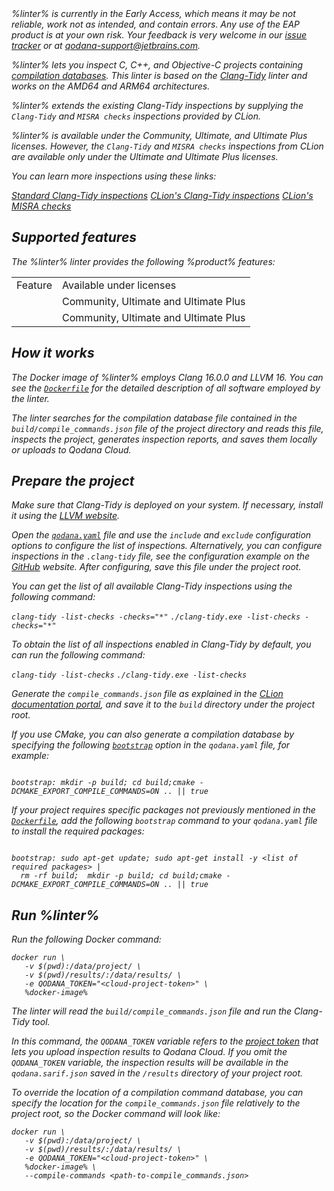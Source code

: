 [//]: # (title: Qodana for C/C++)

<var name="linter" value="Qodana for C/C++"/>
<var name="ide" value="CLion"/>
<var name="docker-image" value="jetbrains/qodana-clang:2023.3-eap"/>
<var name="config-file" value="qodana-clang-docker-readme.xml"/>
<var name="clang-tidy" value="https://clang.llvm.org/extra/clang-tidy"/>
<var name="clang-config" value="https://gist.github.com/fbaeuerlein/2895f889e451a817d7b2b36fd60e2873"/>
<var name="dockerfile" value="https://github.com/JetBrains/qodana-docker/blob/main/2023.3/base/cpp.Dockerfile"/>
<var name="dockerfile-internal" value="https://github.com/JetBrains/qodana-docker/blob/main/2023.3/cpp/internal.Dockerfile"/>
<var name="clang-website" value="https://clang.llvm.org/extra/clang-tidy/checks/list.html"/>
<var name="clion-inspections-general" value="https://www.jetbrains.com/help/clion/list-of-c-cpp-inspections.html#general"/>
<var name="misra-inspections" value="https://www.jetbrains.com/help/clion/list-of-c-cpp-inspections.html#stat-analysis-tools"/>
<var name="compdb-generate" value="https://www.jetbrains.com/help/clion/compilation-database.html#compdb_generate"/>

<note>
%linter% is currently in the Early Access, which means it may be not reliable, work not as intended, and contain errors.
Any use of the EAP product is at your own risk. Your feedback is very welcome in our 
<a href="https://youtrack.jetbrains.com/newIssue?project=QD">issue tracker</a> or at
<a href="mailto:qodana-support@jetbrains.com">qodana-support@jetbrains.com</a>.
</note>

%linter% lets you inspect C, C++, and Objective-C projects containing 
[compilation databases](https://clang.llvm.org/docs/JSONCompilationDatabase.html). This linter is based on the
[Clang-Tidy](%clang-tidy%) linter and works on the AMD64 and ARM64 architectures.

%linter% extends the existing Clang-Tidy inspections by supplying the `Clang-Tidy` and `MISRA checks` inspections provided by 
CLion. 

%linter% is available under the Community, Ultimate, and Ultimate Plus licenses. However, the `Clang-Tidy` and
`MISRA checks` inspections from CLion are available only under the Ultimate and Ultimate Plus licenses.

<tip>
<p>You can learn more inspections using these links:</p>
<a href="%clang-website%">Standard Clang-Tidy inspections</a>
<a href="%clion-inspections-general%">CLion's Clang-Tidy inspections</a>
<a href="%misra-inspections%">CLion's MISRA checks</a>
</tip>

## Supported features

The %linter% linter provides the following %product% features:

<table>
    <tr>
        <td>Feature</td>
        <td>Available under licenses</td>
    </tr>
    <tr>
        <td><a href="baseline.xml"/></td>
        <td>Community, Ultimate and Ultimate Plus</td>
    </tr>
    <tr>
        <td><a href="quality-gate.xml"/></td>
        <td>Community, Ultimate and Ultimate Plus</td>
    </tr>
</table>

## How it works

The Docker image of %linter% employs Clang 16.0.0 and LLVM 16. You can see the 
[`Dockerfile`](%dockerfile%) for the detailed description of all software employed by the linter.  

The linter searches for the compilation database file contained in the `build/compile_commands.json` file of the 
project directory and reads this file, inspects the project, generates inspection reports, and saves them locally or 
uploads to Qodana Cloud.

## Prepare the project

<procedure>
<step>Make sure that Clang-Tidy is deployed on your system. If necessary, install it using the 
<a href="https://releases.llvm.org/download.html">LLVM website</a>.
</step>
<step>
<p>Open the <a href="qodana-yaml.md" anchor="Example+of+different+configuration+options"><code>qodana.yaml</code></a> file 
and use the <code>include</code> and <code>exclude</code> configuration options to configure the list of 
inspections. Alternatively, you can configure inspections in the <code>.clang-tidy</code> file, see the configuration example on the
<a href="%clang-config%">GitHub</a> website. After configuring, save this file under the project root.</p>
<tip>
<p>You can get the list of all available Clang-Tidy inspections using the following command:</p>
<tabs group="clang-tidy-commands">
<tab id="qodana-clang-full-linux" title="Linux" group-key="clang-linux">
<code>clang-tidy -list-checks -checks="*"</code>
</tab>
<tab id="qodana-clang-full-windows" title="Windows" group-key="clang-windows">
<code>./clang-tidy.exe -list-checks -checks="*"</code>
</tab>
</tabs>
<p>To obtain the list of all inspections enabled in Clang-Tidy by default, you can run the following command:</p>
<tabs group="clang-tidy-commands">
<tab id="qodana-clang-enabled-linux" title="Linux" group-key="clang-linux">
<code>clang-tidy -list-checks</code>
</tab>
<tab id="qodana-clang-enabled-windows" title="Windows" group-key="clang-windows">
<code>./clang-tidy.exe -list-checks</code>
</tab>
</tabs>
</tip>
</step>
<step>
<p>Generate the <code>compile_commands.json</code> file as explained in the <a href="%compdb-generate%">CLion documentation portal</a>, 
and save it to the <code>build</code> directory under the project root.</p>
<p>If you use CMake, you can also generate a compilation database by specifying the following 
<a href="before-running-qodana.md"><code>bootstrap</code></a> option in the <code>qodana.yaml</code> file, for example:</p>
<code style="block" lang="yaml">
bootstrap: mkdir -p build; cd build;cmake -DCMAKE_EXPORT_COMPILE_COMMANDS=ON .. || true
</code>
</step>
<step>
<p>If your project requires specific packages not previously mentioned in the 
<a href="%dockerfile%"><code>Dockerfile</code></a>, add the following <code>bootstrap</code> command to your 
<code>qodana.yaml</code> file to install the required packages:</p>
<code style="block" lang="yaml">
bootstrap: sudo apt-get update; sudo apt-get install -y &lt;list of required packages&gt; |
&nbsp;&nbsp;rm -rf build;  mkdir -p build; cd build;cmake -DCMAKE_EXPORT_COMPILE_COMMANDS=ON .. || true
</code>
</step>
</procedure>

## Run %linter%

Run the following Docker command:

```shell
docker run \
   -v $(pwd):/data/project/ \
   -v $(pwd)/results/:/data/results/ \
   -e QODANA_TOKEN="<cloud-project-token>" \
   %docker-image%
```

The linter will read the `build/compile_commands.json` file and run the Clang-Tidy tool.

In this command, the `QODANA_TOKEN` variable refers to the [project token](project-token.md) that lets you upload inspection results
to Qodana Cloud. If you omit the `QODANA_TOKEN` variable, the inspection results will be available in the 
`qodana.sarif.json` saved in the `/results` directory of your project root. 

To override the location of a compilation command database, you can specify the location for the 
`compile_commands.json` file relatively to the project root, so the Docker command will look like:

```shell
docker run \
   -v $(pwd):/data/project/ \
   -v $(pwd)/results/:/data/results/ \
   -e QODANA_TOKEN="<cloud-project-token>" \
   %docker-image% \
   --compile-commands <path-to-compile_commands.json>
```